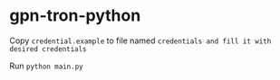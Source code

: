# gpn-tron-python

Copy `credential.example` to file named `credentials and fill it with desired credentials`

Run `python main.py`
